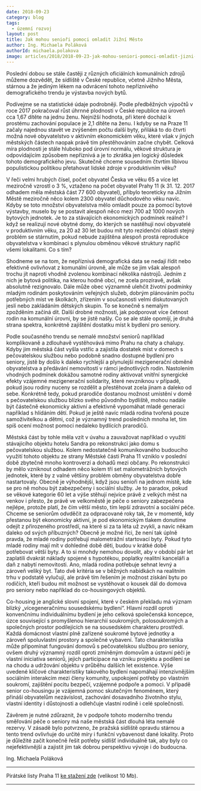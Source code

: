 ```yaml
---
date: 2018-09-23
category: blog
tags:
  - územní rozvoj
layout: post
title: Jak mohou senioři pomoci omladit Jižní Město
author: Ing. Michaela Poláková
authorId: michaela.polakova
image: articles/2018/2018-09-23-jak-mohou-seniori-pomoci-omladit-jizni-mesto.jpg
---
```


Poslední dobou se stále častěji z různých oficiálních komunálních zdrojů můžeme dozvědět, že sídliště v České republice, včetně Jižního Města, stárnou a že jediným lékem na odvrácení tohoto nepříznivého demografického trendu je výstavba nových bytů. 

Podívejme se na statistické údaje podrobněji. Podle předběžných výpočtů v roce 2017 pokračoval růst úhrnné plodnosti v České republice na úroveň cca 1,67 dítěte na jednu ženu. Nejnižší hodnota, při které dochází k prostému zachování populace je 2,1 dítěte na ženu. I kdyby se na Praze 11 začaly najednou stavět ve zvýšeném počtu další byty, přiláká to do čtvrti možná nové obyvatelstvo v aktivním ekonomickém věku, které však v jiných městských částech naopak právě tím přestěhováním začne chybět. Celková míra plodnosti je stále hluboko pod úrovní normálu, věkové struktura je odpovídajícím způsobem nepříznivá a je to zkrátka jen logický důsledek tohoto demografického jevu. Skutečně chceme sousedním čtvrtím líbivou populistickou politikou přetahovat lidské zdroje v produktivním věku?  

V řeči velmi hrubých čísel, počet obyvatel Česka ve věku 65 a více let meziročně vzrostl o 3 %, vztaženo na počet obyvatel Prahy 11 (k  31. 12. 2017 odhadem měla městská část  77 600 obyvatel), přibylo teoreticky na Jižním Městě meziročně něco kolem 2300 obyvatel důchodového věku navíc. Kdyby se toto množství obyvatelstva mělo omladit pouze za pomocí bytové výstavby, muselo by se postavit alespoň něco mezi 700 až 1000 nových bytových jednotek. Je to za stávajících ekonomických podmínek reálné? I když se realizují nové obytné domy, do kterých se nastěhují noví obyvatelé v produktivním věku, za 20 až 30 let budou mít tyto rezidenční oblasti stejný problém se stárnutím, pokud nebude zajištěna alespoň prostá reprodukce obyvatelstva v kombinaci s plynulou obměnou věkové struktury napříč všemi lokalitami. Co s tím? 

Shodneme se na tom, že nepříznivá demografická data se nedají řídit nebo efektivně ovlivňovat z komunální úrovně, ale může se jim však alespoň trochu jít naproti vhodně zvolenou kombinací několika nástrojů. Jedním z nich je bytová politika, na kterou hodně obcí, ne zcela prozíravě, avšak absolutně rezignovalo. Dále může obec významně ulehčit životní podmínky mladým rodinám poskytováním veřejných služeb, dobrým plánováním počtu potřebných míst ve školkách, zřízením v současnosti velmi diskutovaných jeslí nebo zakládáním dětských skupin. To se konečně s nemalým zpožděním začíná dít. Další drobné možnosti, jak podporovat více četnost rodin na komunální úrovni, by se jistě našly. Co se ale stále opomíjí, je druhá strana spektra, konkrétně zajištění dostatku míst k bydlení pro seniory.  

Podle současného trendu se nemalé množství seniorů například komplikovaně a zdlouhavě vystěhovává mimo Prahu na chaty a chalupy. Kdyby jim městská část vyšla vstříc a zajistila dostatek míst v domech s pečovatelskou službou nebo podobně snadno dostupné bydlení pro seniory, jistě by došlo k daleko rychlejší a plynulejší mezigenerační obměně obyvatelstva a předávání nemovitostí v rámci jednotlivých rodin. Nastolením vhodných podmínek dokážou samotné rodiny aktivovat vnitřní synergické efekty vzájemné mezigenerační solidarity, které nevzniknou v případě, pokud jsou rodiny nuceny se rozdělit a přestěhovat zcela jinam a daleko od sebe. Konkrétně tedy, pokud prarodiče dostanou možnost umístění v domě s pečovatelskou službou blízko svého původního bydliště, mohou nadále být částečně ekonomicky aktivní a efektivně vypomáhat mladé generaci například s hlídáním dětí. Pokud je ještě navíc mladá rodina tvořená pouze samoživitelkou a dětmi, což je významný trend posledních mnoha let, tím spíš ocení možnost pomoci nedaleko bydlících prarodičů.

Městská část by tohle měla vzít v úvahu a zauvažovat například o využití stávajícího objektu hotelu Sandra po rekonstrukci jako domu s pečovatelskou službou. Kolem nedostatečně komunikovaného budoucího využití tohoto objektu ze strany Městské části Praha 11 vzniklo v poslední době zbytečně mnoho kontroverzí a dohadů mezi občany.  Po rekonstrukci by mělo vzniknout odhadem něco kolem tří set malometrážních bytových jednotek, které by z valné většiny problém obměny obyvatelstva dobře nastartovaly. Obecně je výhodnější, když jsou senioři na jednom místě, kde se pro ně mohou být zabezpečeny i sociální služby. Je to paradox, pokud se věkové kategorie 60 let a výše stěhují nejvíce právě z velkých měst na venkov i přesto, že právě ve velkoměstě je péče o seniory zabezpečena nejlépe, protože platí, že čím větší město, tím lepší zdravotní a sociální péče. Chceme se seniorům odvděčit za odpracované roky tak, že v momentě, kdy přestanou být ekonomicky aktivní, je pod ekonomickým tlakem donutíme odejít z přirozeného prostředí, na které si za ta léta už zvykli, a navíc někam daleko od svých příbuzných?
Obecně je možné říci, že není tak úplně pravda, že mladé rodiny potřebují malometrážní startovací byty. Pokud tyto mladé rodiny mají mít v dohledné době děti, budou v krátké době potřebovat větší byty. A to si mnohdy nemohou dovolit, aby v období pár let zaplatili dvakrát náklady spojené s hypotékou, poplatky realitní kanceláři a daň z nabytí nemovitosti. Ano, mladá rodina potřebuje sehnat levný a zároveň veliký byt. Tato dvě kritéria se v běžných nabídkách na realitním trhu v podstatě vylučují, ale právě tím řešením je možnost získání bytu po rodičích, kteří budou mít možnost se vystěhovat o kousek dál do domova pro seniory nebo například do co-housingových objektů. 

Co-housing je anglické slovní spojení, které v českém překladu má význam blízký „vícegeneračnímu sousedskému bydlení“. Hlavní rozdíl oproti konvenčnímu individuálnímu bydlení je jeho celková společenská koncepce, úzce související s promyšlenou hierarchií soukromých, polosoukromých a společných prostor podílejících se na sousedském charakteru prostředí. Každá domácnost vlastní plně zařízené soukromé bytové jednotky a zároveň spoluvlastní prostory a společné vybavení. Tato charakteristika může připomínat fungování domovů s pečovatelskou službou pro seniory, ovšem druhý významný rozdíl oproti zmíněným domovům a ústavní péči je vlastní iniciativa seniorů, jejich participace na vzniku projektu a podílení se na chodu a udržování objektu v průběhu dalších let existence. Výše uvedené klíčové charakteristiky takového bydlení napomáhají intenzivnějším sociálním interakcím mezi členy komunity, uspokojení potřeby po vlastním soukromí, zajištění pocitu bezpečí, vzájemné podpoře a pomoci. V případě senior co-housingu je vzájemná pomoc skutečným fenoménem, který přináší obyvatelům nezávislost, zachování dosavadního životního stylu, vlastní identity i důstojnosti a odlehčuje vlastní rodině i celé společnosti. 

Závěrem je nutné zdůraznit, že v podpoře tohoto moderního trendu směřování péče o seniory má naše městská část dlouhá léta nemalé rezervy. V zásadě bylo potvrzeno, že pražská sídliště opravdu stárnou a tento trend ovlivňuje do určité míry i funkční vybavenost dané lokality. Proto je důležité začít konečně řešit potřeby sídlišť individuálně tak, aby byly co nejefektivnější a zajistit jim tak dobrou perspektivu vývoje i do budoucna.

Ing. Michaela Poláková


---

Pirátské listy Praha 11 [ke stažení zde](/assets/pdf/2018-07-10-praha-11.pdf) (velikost 10 Mb).

- - -
